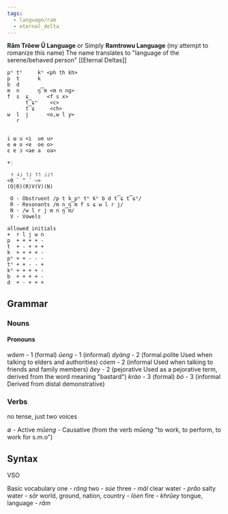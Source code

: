 ```yaml
---
tags:
  - language/ram
  - eternal_delta
---
```

**Râm Trõew Û Language** or Simply **Ramtrowu Language** (my attempt to romanize this name) The name translates to "language of the serene/behaved person"
[[Eternal Deltas]]

```
pʰ tʰ     kʰ <ph th kh>
p  t      k  
b  d      
m  n      ŋ͡m <m n ng>
f  s  ɕ      <f s x>
      t͡ɕʰ    <c>  
      t͡ɕ     <ch>
w  l  j      <o,w l y> 
   r
   

i ɯ u <i  ue u>
e ɵ o <e  oe o>
ɛ ɐ ɔ <ae a  oa>

+ː

 ˧ ˨˩ ˥˩ ˦˥ ˩˩˦ 
<0 ` ^ ´ ~>
(O|R)(R)V(V)(N)

 O - Obstruent /p t k pʰ tʰ kʰ b d t͡ɕ t͡ɕʰ/
 R - Resonants /m n ŋ͡m f s ɕ w l r j/
 N - /w l r j m n ŋ͡m/
 V - Vowels

allowed initials 
+  r l j w n
p  + + + + -
t  + - + + +
k  + + + + -
pʰ + + - - -
tʰ + + - - +
kʰ + + + + -
b  + + + + -
d  + - + + +
```
## Grammar
### Nouns
#### Pronouns
*wâem* - 1 (formal)
*ûeng* - 1 (informal)
*dyàng* - 2 (formal.polite  Used when talking to elders and authorities)
*cóem* - 2 (informal  Used when talking to friends and family members)
*âey*  - 2 (pejorative Used as a pejorative term, derived from the word meaning "bastard")
*krào* - 3 (formal)
*bó* - 3 (informal Derived from distal demonstrative)
### Verbs
no tense, just two voices
 
∅ - Active 
*mûeng* - Causative  (from the verb *mûeng* "to work, to perform, to work for s.m.o")

## Syntax
VSO

Basic vocabulary
one - *râng*
two - *súe*
three - *màl*
clear water - *prâo*
salty water - *sõr*
world, ground, nation, country - *lòen*
fire - *khrûey*
tongue, language - *râm*
